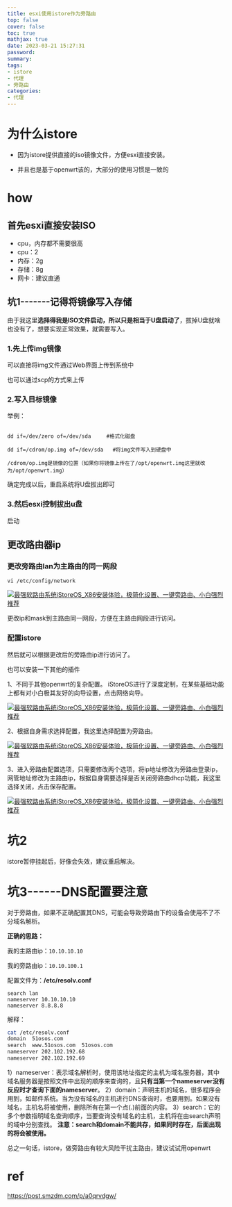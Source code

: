 ```yaml
---
title: esxi使用istore作为旁路由
top: false
cover: false
toc: true
mathjax: true
date: 2023-03-21 15:27:31
password:
summary:
tags:
- istore
- 代理
- 旁路由
categories:
- 代理
---
```


# 为什么istore

- 因为istore提供直接的iso镜像文件，方便esxi直接安装。

- 并且也是基于openwrt该的，大部分的使用习惯是一致的



# how

## 首先esxi直接安装ISO

- cpu，内存都不需要很高
- cpu：2
- 内存：2g
- 存储：8g
- 网卡：建议直通





## 坑1-------记得将镜像写入存储

由于我这里**选择得我是ISO文件启动，所以只是相当于U盘启动了**，拔掉U盘就啥也没有了，想要实现正常效果，就需要写入。







### 1.先上传img镜像

可以直接将img文件通过Web界面上传到系统中

也可以通过scp的方式来上传



### 2.写入目标镜像

举例：

```

dd if=/dev/zero of=/dev/sda     #格式化磁盘

dd if=/cdrom/op.img of=/dev/sda   #将img文件写入到硬盘中

/cdrom/op.img是镜像的位置（如果你将镜像上传在了/opt/openwrt.img这里就改为/opt/openwrt.img）

```

确定完成以后，重启系统将U盘拔出即可



### 3.然后esxi控制拔出u盘

启动





## 更改路由器ip





### 更改旁路由lan为主路由的同一网段

`vi /etc/config/network`

[![最强软路由系统iStoreOS_X86安装体验，极简化设置、一键旁路由、小白强烈推荐](https://qnam.smzdm.com/202205/07/62761ff381ca43592.png_e1080.jpg)](https://raw.githubusercontent.com/kengerlwl/kengerlwl.github.io/master/image/5983908472625ebc769d6753cd4062a4/4e4db73fbc922244899f840ce1fcc74b.png)

更改ip和mask到主路由同一网段，方便在主路由网段进行访问。



### 配置istore

然后就可以根据更改后的旁路由ip进行访问了。

也可以安装一下其他的插件

1、不同于其他openwrt的复杂配置。 iStoreOS进行了深度定制，在某些基础功能上都有对小白极其友好的向导设置，点击网络向导。

[![最强软路由系统iStoreOS_X86安装体验，极简化设置、一键旁路由、小白强烈推荐](https://qnam.smzdm.com/202205/07/62761ff410d712913.png_e1080.jpg)](https://raw.githubusercontent.com/kengerlwl/kengerlwl.github.io/master/image/5983908472625ebc769d6753cd4062a4/cedc20c4e21949b386304e70c4ad0ec9.png)

2、根据自身需求选择配置，我这里选择配置为旁路由。

[![最强软路由系统iStoreOS_X86安装体验，极简化设置、一键旁路由、小白强烈推荐](https://qnam.smzdm.com/202205/07/62761ff4341e22968.png_e1080.jpg)](https://raw.githubusercontent.com/kengerlwl/kengerlwl.github.io/master/image/5983908472625ebc769d6753cd4062a4/bd50cb647804ee660a3e10a69502b3ba.png)

3、进入旁路由配置选项，只需要修改两个选项，将ip地址修改为旁路由登录ip，网管地址修改为主路由ip，根据自身需要选择是否关闭旁路由dhcp功能，我这里选择关闭，点击保存配置。

[![最强软路由系统iStoreOS_X86安装体验，极简化设置、一键旁路由、小白强烈推荐](https://qnam.smzdm.com/202205/07/62761ff431d787474.png_e1080.jpg)](https://raw.githubusercontent.com/kengerlwl/kengerlwl.github.io/master/image/5983908472625ebc769d6753cd4062a4/e09ffad009cb129455cfc0b25597495b.png)







# 坑2

istore暂停挂起后，好像会失效，建议重启解决。





# 坑3------DNS配置要注意

对于旁路由，如果不正确配置其DNS，可能会导致旁路由下的设备会使用不了不分域名解析。

**正确的思路：**

我的主路由ip：`10.10.10.10`

我的旁路由ip：`10.10.100.1`

配置文件为：**/etc/resolv.conf** 

```
search lan
nameserver 10.10.10.10
nameserver 8.8.8.8
```

解释：

```bash
cat /etc/resolv.conf
domain  51osos.com
search  www.51osos.com  51osos.com
nameserver 202.102.192.68
nameserver 202.102.192.69
```

1）nameserver：表示域名解析时，使用该地址指定的主机为域名服务器，其中域名服务器是按照文件中出现的顺序来查询的，且**只有当第一个nameserver没有反应时才查询下面的nameserver**。
2）domain：声明主机的域名，很多程序会用到，如邮件系统。当为没有域名的主机进行DNS查询时，也要用到。如果没有域名，主机名将被使用，删除所有在第一个点(.)前面的内容。
3）search：它的多个参数指明域名查询顺序，当要查询没有域名的主机，主机将在由search声明的域中分别查找。
**注意：search和domain不能共存，如果同时存在，后面出现的将会被使用。**



总之一句话，istore，做旁路由有较大风险干扰主路由，建议试试用openwrt



# ref

https://post.smzdm.com/p/a0qrvdgw/

